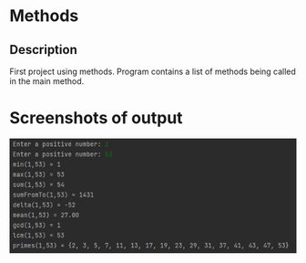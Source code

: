 # Methods #
## Description ##
First project using methods. Program contains a list of methods being called in the main method.

# Screenshots of output #
![img](resources/methods.png)

